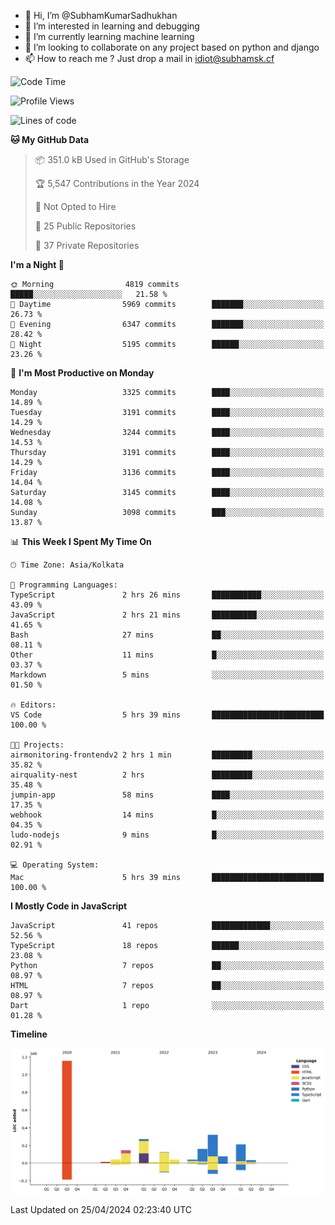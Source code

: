 - 👋 Hi, I’m @SubhamKumarSadhukhan
- 👀 I’m interested in learning and debugging
- 🌱 I’m currently learning machine learning
- 💞️ I’m looking to collaborate on any project based on python and django
- 📫 How to reach me ?
      Just drop a mail in idiot@subhamsk.cf

<!---
SubhamKumarSadhukhan/SubhamKumarSadhukhan is a ✨ special ✨ repository because its `README.md` (this file) appears on your GitHub profile.
You can click the Preview link to take a look at your changes.
--->


<!--START_SECTION:waka-->
![Code Time](http://img.shields.io/badge/Code%20Time-2%2C135%20hrs%2039%20mins-blue)

![Profile Views](http://img.shields.io/badge/Profile%20Views-0-blue)

![Lines of code](https://img.shields.io/badge/From%20Hello%20World%20I%27ve%20Written-2.6%20million%20lines%20of%20code-blue)

**🐱 My GitHub Data** 

> 📦 351.0 kB Used in GitHub's Storage 
 > 
> 🏆 5,547 Contributions in the Year 2024
 > 
> 🚫 Not Opted to Hire
 > 
> 📜 25 Public Repositories 
 > 
> 🔑 37 Private Repositories 
 > 
**I'm a Night 🦉** 

```text
🌞 Morning                4819 commits        █████░░░░░░░░░░░░░░░░░░░░   21.58 % 
🌆 Daytime                5969 commits        ███████░░░░░░░░░░░░░░░░░░   26.73 % 
🌃 Evening                6347 commits        ███████░░░░░░░░░░░░░░░░░░   28.42 % 
🌙 Night                  5195 commits        ██████░░░░░░░░░░░░░░░░░░░   23.26 % 
```
📅 **I'm Most Productive on Monday** 

```text
Monday                   3325 commits        ████░░░░░░░░░░░░░░░░░░░░░   14.89 % 
Tuesday                  3191 commits        ████░░░░░░░░░░░░░░░░░░░░░   14.29 % 
Wednesday                3244 commits        ████░░░░░░░░░░░░░░░░░░░░░   14.53 % 
Thursday                 3191 commits        ████░░░░░░░░░░░░░░░░░░░░░   14.29 % 
Friday                   3136 commits        ████░░░░░░░░░░░░░░░░░░░░░   14.04 % 
Saturday                 3145 commits        ████░░░░░░░░░░░░░░░░░░░░░   14.08 % 
Sunday                   3098 commits        ███░░░░░░░░░░░░░░░░░░░░░░   13.87 % 
```


📊 **This Week I Spent My Time On** 

```text
🕑︎ Time Zone: Asia/Kolkata

💬 Programming Languages: 
TypeScript               2 hrs 26 mins       ███████████░░░░░░░░░░░░░░   43.09 % 
JavaScript               2 hrs 21 mins       ██████████░░░░░░░░░░░░░░░   41.65 % 
Bash                     27 mins             ██░░░░░░░░░░░░░░░░░░░░░░░   08.11 % 
Other                    11 mins             █░░░░░░░░░░░░░░░░░░░░░░░░   03.37 % 
Markdown                 5 mins              ░░░░░░░░░░░░░░░░░░░░░░░░░   01.50 % 

🔥 Editors: 
VS Code                  5 hrs 39 mins       █████████████████████████   100.00 % 

🐱‍💻 Projects: 
airmonitoring-frontendv2 2 hrs 1 min         █████████░░░░░░░░░░░░░░░░   35.82 % 
airquality-nest          2 hrs               █████████░░░░░░░░░░░░░░░░   35.48 % 
jumpin-app               58 mins             ████░░░░░░░░░░░░░░░░░░░░░   17.35 % 
webhook                  14 mins             █░░░░░░░░░░░░░░░░░░░░░░░░   04.35 % 
ludo-nodejs              9 mins              █░░░░░░░░░░░░░░░░░░░░░░░░   02.91 % 

💻 Operating System: 
Mac                      5 hrs 39 mins       █████████████████████████   100.00 % 
```

**I Mostly Code in JavaScript** 

```text
JavaScript               41 repos            █████████████░░░░░░░░░░░░   52.56 % 
TypeScript               18 repos            ██████░░░░░░░░░░░░░░░░░░░   23.08 % 
Python                   7 repos             ██░░░░░░░░░░░░░░░░░░░░░░░   08.97 % 
HTML                     7 repos             ██░░░░░░░░░░░░░░░░░░░░░░░   08.97 % 
Dart                     1 repo              ░░░░░░░░░░░░░░░░░░░░░░░░░   01.28 % 
```



**Timeline**

![Lines of Code chart](https://raw.githubusercontent.com/SubhamKumarSadhukhan/SubhamKumarSadhukhan/main/assets/bar_graph.png)


 Last Updated on 25/04/2024 02:23:40 UTC
<!--END_SECTION:waka-->
